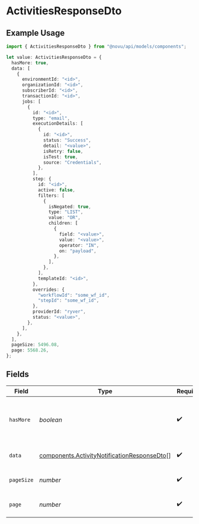 # ActivitiesResponseDto

## Example Usage

```typescript
import { ActivitiesResponseDto } from "@novu/api/models/components";

let value: ActivitiesResponseDto = {
  hasMore: true,
  data: [
    {
      environmentId: "<id>",
      organizationId: "<id>",
      subscriberId: "<id>",
      transactionId: "<id>",
      jobs: [
        {
          id: "<id>",
          type: "email",
          executionDetails: [
            {
              id: "<id>",
              status: "Success",
              detail: "<value>",
              isRetry: false,
              isTest: true,
              source: "Credentials",
            },
          ],
          step: {
            id: "<id>",
            active: false,
            filters: [
              {
                isNegated: true,
                type: "LIST",
                value: "OR",
                children: [
                  {
                    field: "<value>",
                    value: "<value>",
                    operator: "IN",
                    on: "payload",
                  },
                ],
              },
            ],
            templateId: "<id>",
          },
          overrides: {
            "workflowId": "some_wf_id",
            "stepId": "some_wf_id",
          },
          providerId: "ryver",
          status: "<value>",
        },
      ],
    },
  ],
  pageSize: 5496.08,
  page: 5568.26,
};
```

## Fields

| Field                                                                                                      | Type                                                                                                       | Required                                                                                                   | Description                                                                                                |
| ---------------------------------------------------------------------------------------------------------- | ---------------------------------------------------------------------------------------------------------- | ---------------------------------------------------------------------------------------------------------- | ---------------------------------------------------------------------------------------------------------- |
| `hasMore`                                                                                                  | *boolean*                                                                                                  | :heavy_check_mark:                                                                                         | Indicates if there are more activities in the result set                                                   |
| `data`                                                                                                     | [components.ActivityNotificationResponseDto](../../models/components/activitynotificationresponsedto.md)[] | :heavy_check_mark:                                                                                         | Array of activity notifications                                                                            |
| `pageSize`                                                                                                 | *number*                                                                                                   | :heavy_check_mark:                                                                                         | Page size of the activities                                                                                |
| `page`                                                                                                     | *number*                                                                                                   | :heavy_check_mark:                                                                                         | Current page of the activities                                                                             |
